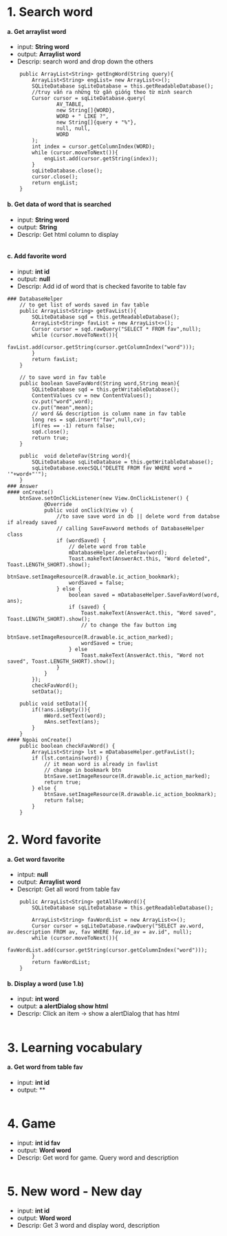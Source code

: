 # 1. Search word
#### a. Get arraylist word
- input: **String word**
- output: **Arraylist<String> word**
- Descrip: search word and drop down the others
```
    public ArrayList<String> getEngWord(String query){
        ArrayList<String> engList= new ArrayList<>();
        SQLiteDatabase sqLiteDatabase = this.getReadableDatabase();
        //truy vấn ra những từ gần giống theo từ mình search
        Cursor cursor = sqLiteDatabase.query(
                AV_TABLE,
                new String[]{WORD},
                WORD + " LIKE ?",
                new String[]{query + "%"},
                null, null,
                WORD
        );
        int index = cursor.getColumnIndex(WORD);
        while (cursor.moveToNext()){
            engList.add(cursor.getString(index));
        }
        sqLiteDatabase.close();
        cursor.close();
        return engList;
    }
```
#### b. Get data of word that is searched
- input: **String word**
- output: **String**
- Descrip: Get html column to display
```
```
#### c. Add favorite word
- input: **int id**
- output: **null**
- Descrip: Add id of word that is checked favorite to table fav
```
### DatabaseHelper
    // to get list of words saved in fav table
    public ArrayList<String> getFavList(){
        SQLiteDatabase sqd = this.getReadableDatabase();
        ArrayList<String> favList = new ArrayList<>();
        Cursor cursor = sqd.rawQuery("SELECT * FROM fav",null);
        while (cursor.moveToNext()){
            favList.add(cursor.getString(cursor.getColumnIndex("word")));
        }
        return favList;
    }

    // to save word in fav table
    public boolean SaveFavWord(String word,String mean){
        SQLiteDatabase sqd = this.getWritableDatabase();
        ContentValues cv = new ContentValues();
        cv.put("word",word);
        cv.put("mean",mean);
        // word && description is column name in fav table
        long res = sqd.insert("fav",null,cv);
        if(res == -1) return false;
        sqd.close();
        return true;
    }

    public  void deleteFav(String word){
        SQLiteDatabase sqLiteDatabase = this.getWritableDatabase();
        sqLiteDatabase.execSQL("DELETE FROM fav WHERE word = '"+word+"'");
    }
### Answer
#### onCreate()
    btnSave.setOnClickListener(new View.OnClickListener() {
            @Override
            public void onClick(View v) {
                //to save save word in db || delete word from databse if already saved
                // calling SaveFavword methods of DatabaseHelper  class
                if (wordSaved) {
                    // delete word from table
                    mDatabaseHelper.deleteFav(word);
                    Toast.makeText(AnswerAct.this, "Word deleted", Toast.LENGTH_SHORT).show();
                    btnSave.setImageResource(R.drawable.ic_action_bookmark);
                    wordSaved = false;
                } else {
                    boolean saved = mDatabaseHelper.SaveFavWord(word, ans);
                    if (saved) {
                        Toast.makeText(AnswerAct.this, "Word saved", Toast.LENGTH_SHORT).show();
                        // to change the fav button img
                        btnSave.setImageResource(R.drawable.ic_action_marked);
                        wordSaved = true;
                    } else
                        Toast.makeText(AnswerAct.this, "Word not saved", Toast.LENGTH_SHORT).show();
                }
            }
        });
        checkFavWord();
        setData();

    public void setData(){
        if(!ans.isEmpty()){
            mWord.setText(word);
            mAns.setText(ans);
        }
    }
#### Ngoài onCreate()
    public boolean checkFavWord() {
        ArrayList<String> lst = mDatabaseHelper.getFavList();
        if (lst.contains(word)) {
            // it mean word is already in favlist
            // change in bookmark btn
            btnSave.setImageResource(R.drawable.ic_action_marked);
            return true;
        } else {
            btnSave.setImageResource(R.drawable.ic_action_bookmark);
            return false;
        }
    }
```
# 2. Word favorite
#### a. Get word favorite
- intput: **null**
- output: **Arraylist<String> word**
- Descript: Get all word from table fav
```
    public ArrayList<String> getAllFavWord(){
        SQLiteDatabase sqLiteDatabase = this.getReadableDatabase();

        ArrayList<String> favWordList = new ArrayList<>();
        Cursor cursor = sqLiteDatabase.rawQuery("SELECT av.word, av.description FROM av, fav WHERE fav.id_av = av.id", null);
        while (cursor.moveToNext()){
            favWordList.add(cursor.getString(cursor.getColumnIndex("word")));
        }
        return favWordList;
    }
```

#### b. Display a word (use 1.b)
- input: **int word**
- output: **a alertDialog show html**
- Descrip: Click an item -> show a alertDialog that has html
```
```
# 3. Learning vocabulary
#### a. Get word from table fav
- input: **int id**
- output: **
```
```
# 4. Game
- input: **int id fav**
- output: **Word word**
- Descrip: Get word for game. Query word and description
```
```
# 5. New word - New day
- input: **int id**
- output: **Word word**
- Descrip: Get 3 word and display word, description
```
```
